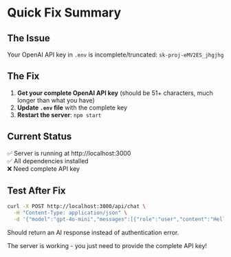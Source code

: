 # Quick Fix Summary

## The Issue
Your OpenAI API key in `.env` is incomplete/truncated: `sk-proj-eMV2ES_jhgjhg`

## The Fix
1. **Get your complete OpenAI API key** (should be 51+ characters, much longer than what you have)
2. **Update `.env` file** with the complete key
3. **Restart the server**: `npm start`

## Current Status
✅ Server is running at http://localhost:3000  
✅ All dependencies installed  
❌ Need complete API key  

## Test After Fix
```bash
curl -X POST http://localhost:3000/api/chat \
  -H "Content-Type: application/json" \
  -d '{"model":"gpt-4o-mini","messages":[{"role":"user","content":"Hello"}]}'
```

Should return an AI response instead of authentication error.

The server is working - you just need to provide the complete API key!